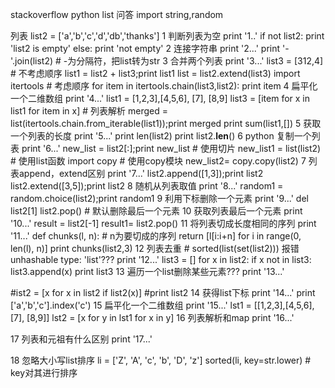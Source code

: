 
stackoverflow python list 问答
import string,random

列表
list2 = ['a','b','c','d','db','thanks']
1 判断列表为空
print '1..'
if not list2:
    print 'list2 is empty'
else:
    print 'not empty'
2 连接字符串
print '2...'
print '-'.join(list2)  # -为分隔符，把list转为str
3 合并两个列表
print '3...'
list3 = [312,4] # 不考虑顺序
list1 = list2 + list3;print list1
list = list2.extend(list3)
import itertools  # 考虑顺序
for item in itertools.chain(list3,list2):
    print item
4 扁平化一个二维数组
print '4...'
list1 = [1,2,3],[4,5,6], [7], [8,9]
list3 = [item for x in list1 for item in x]  # 列表解析
merged = list(itertools.chain.from_iterable(list1));print merged
print sum(list1,[])
5 获取一个列表的长度
print '5...'
print len(list2)
print list2.__len__()
6 python 复制一个列表
print '6...'
new_list = list2[:];print new_list  # 使用切片
new_list1 = list(list2)  # 使用list函数
import copy  # 使用copy模块
new_list2= copy.copy(list2)
7 列表append，extend区别
print '7...'
list2.append([1,3]);print list2
list2.extend([3,5]);print list2
8 随机从列表取值
print '8...'
random1 = random.choice(list2);print random1
9 利用下标删除一个元素
print '9...'
del list2[1]
list2.pop()  # 默认删除最后一个元素
10 获取列表最后一个元素
print '10...'
result = list2[-1]
result1= list2.pop()
11 将列表切成长度相同的序列
print '11...'
def chunks(l, n):  # n为要切成的序列
    return [l[i:i+n] for i in range(0, len(l), n)]
print chunks(list2,3)
12 列表去重 # sorted(list(set(list2))) 报错 unhashable type: 'list'???
print '12...'
list3 = []
for x in list2:
    if x not in list3:
        list3.append(x)
print list3
13 遍历一个list删除某些元素???
print '13...'

#ist2 = [x for x in list2 if list2(x)]
#print list2
14 获得list下标
print '14...'
print ['a','b','c'].index('c')
15 扁平化一个二维数组
print '15...'
lst1 = [[1,2,3],[4,5,6], [7], [8,9]]
lst2 = [x for y in lst1 for x in y]
16 列表解析和map
print '16...'

17 列表和元祖有什么区别
print '17...'

18 忽略大小写list排序
li = ['Z', 'A', 'c', 'b', 'D', 'z']
sorted(li, key=str.lower) # key对其进行排序









